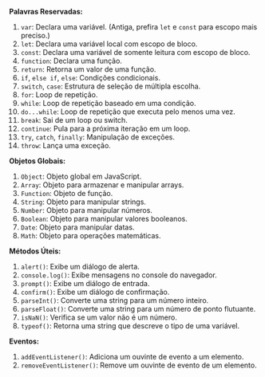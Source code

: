 **Palavras Reservadas:**
1. `var`: Declara uma variável. (Antiga, prefira `let` e `const` para escopo mais preciso.)
2. `let`: Declara uma variável local com escopo de bloco.
3. `const`: Declara uma variável de somente leitura com escopo de bloco.
4. `function`: Declara uma função.
5. `return`: Retorna um valor de uma função.
6. `if`, `else if`, `else`: Condições condicionais.
7. `switch`, `case`: Estrutura de seleção de múltipla escolha.
8. `for`: Loop de repetição.
9. `while`: Loop de repetição baseado em uma condição.
10. `do...while`: Loop de repetição que executa pelo menos uma vez.
11. `break`: Sai de um loop ou switch.
12. `continue`: Pula para a próxima iteração em um loop.
13. `try`, `catch`, `finally`: Manipulação de exceções.
14. `throw`: Lança uma exceção.

**Objetos Globais:**
1. `Object`: Objeto global em JavaScript.
2. `Array`: Objeto para armazenar e manipular arrays.
3. `Function`: Objeto de função.
4. `String`: Objeto para manipular strings.
5. `Number`: Objeto para manipular números.
6. `Boolean`: Objeto para manipular valores booleanos.
7. `Date`: Objeto para manipular datas.
8. `Math`: Objeto para operações matemáticas.

**Métodos Úteis:**
1. `alert()`: Exibe um diálogo de alerta.
2. `console.log()`: Exibe mensagens no console do navegador.
3. `prompt()`: Exibe um diálogo de entrada.
4. `confirm()`: Exibe um diálogo de confirmação.
5. `parseInt()`: Converte uma string para um número inteiro.
6. `parseFloat()`: Converte uma string para um número de ponto flutuante.
7. `isNaN()`: Verifica se um valor não é um número.
8. `typeof()`: Retorna uma string que descreve o tipo de uma variável.

**Eventos:**
1. `addEventListener()`: Adiciona um ouvinte de evento a um elemento.
2. `removeEventListener()`: Remove um ouvinte de evento de um elemento.

